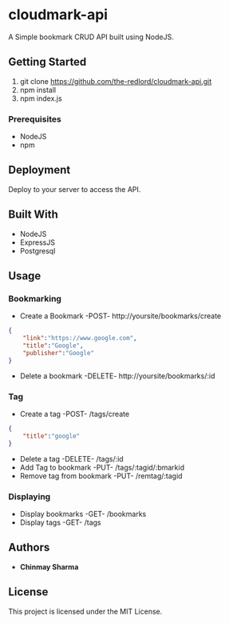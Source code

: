 # cloudmark-api

A Simple bookmark CRUD API built using NodeJS.

## Getting Started

1. git clone https://github.com/the-redlord/cloudmark-api.git
2. npm install
4. npm index.js

### Prerequisites

* NodeJS
* npm

## Deployment

Deploy to your server to access the API. 

## Built With

* NodeJS
* ExpressJS
* Postgresql

## Usage

### Bookmarking

* Create a Bookmark -POST- http://yoursite/bookmarks/create

```json
{
	"link":"https://www.google.com",
	"title":"Google",
	"publisher":"Google"
}
```
* Delete a bookmark -DELETE- http://yoursite/bookmarks/:id

### Tag

* Create a tag -POST- /tags/create
```json
{
	"title":"google"
}
```
* Delete a tag -DELETE- /tags/:id
* Add Tag to bookmark -PUT- /tags/:tagid/:bmarkid
* Remove tag from bookmark -PUT- /remtag/:tagid

### Displaying

* Display bookmarks -GET- /bookmarks
* Display tags -GET- /tags

## Authors

* **Chinmay Sharma**

## License

This project is licensed under the MIT License.